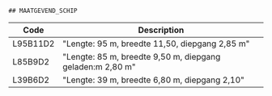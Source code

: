 	## MAATGEVEND_SCHIP			
				
|	Code	|	Description	|
|	---	|	---	|
|	L95B11D2	|	"Lengte: 95 m, breedte 11,50,  diepgang 2,85 m"	|
|	L85B9D2	|	"Lengte: 85 m, breedte 9,50 m, diepgang geladen:m 2,80 m"	|
|	L39B6D2	|	"Lengte: 39 m, breedte 6,80 m, diepgang 2,10"	|

